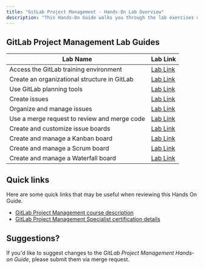 ```yaml
---
title: "GitLab Project Management - Hands-On Lab Overview"
description: "This Hands-On Guide walks you through the lab exercises used in the GitLab Project Management course."
---
```



## GitLab Project Management Lab Guides

| Lab Name | Lab Link |
|-----------|------------|
| Access the GitLab training environment | [Lab Link](/handbook/customer-success/professional-services-engineering/education-services/gitlabpmhandsonlab1/) |
| Create an organizational structure in GitLab | [Lab Link](/handbook/customer-success/professional-services-engineering/education-services/gitlabpmhandsonlab2/) |
| Use GitLab planning tools | [Lab Link](/handbook/customer-success/professional-services-engineering/education-services/gitlabpmhandsonlab3/) |
| Create issues |  [Lab Link](/handbook/customer-success/professional-services-engineering/education-services/gitlabpmhandsonlab4/) |
|  Organize and manage issues | [Lab Link](/handbook/customer-success/professional-services-engineering/education-services/gitlabpmhandsonlab5/) |
| Use a merge request to review and merge code | [Lab Link](/handbook/customer-success/professional-services-engineering/education-services/gitlabpmhandsonlab6/) |
| Create and customize issue boards |  [Lab Link](/handbook/customer-success/professional-services-engineering/education-services/gitlabpmhandsonlab7/) |
| Create and manage a Kanban board | [Lab Link](/handbook/customer-success/professional-services-engineering/education-services/gitlabpmhandsonlab8/) |
| Create and manage a Scrum board |  [Lab Link](/handbook/customer-success/professional-services-engineering/education-services/gitlabpmhandsonlab9/) |
|  Create and manage a Waterfall board | [Lab Link](/handbook/customer-success/professional-services-engineering/education-services/gitlabpmhandsonlab10/) |

## Quick links

Here are some quick links that may be useful when reviewing this Hands On Guide.

* [GitLab Project Management course description](https://about.gitlab.com/services/education/pm/)
* [GitLab Project Management Specialist certification details](https://about.gitlab.com/services/education/gitlab-project-management-associate/)

## Suggestions?

If you'd like to suggest changes to the *GitLab Project Management Hands-on Guide*, please submit them via merge request.
